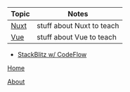 
| Topic | Notes |
|-------|-------|
| [Nuxt](/nuxt)  | stuff about Nuxt to teach |
| [Vue](/vue)  | stuff about Vue to teach |

* [StackBlitz w/ CodeFlow](https://developer.stackblitz.com/codeflow/using-pr-new)

[Home](/)

[About](/about)
